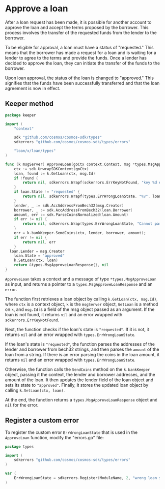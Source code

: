 # Approve a loan

After a loan request has been made, it is possible for another account to
approve the loan and accept the terms proposed by the borrower. This process
involves the transfer of the requested funds from the lender to the borrower.

To be eligible for approval, a loan must have a status of "requested." This
means that the borrower has made a request for a loan and is waiting for a
lender to agree to the terms and provide the funds. Once a lender has decided to
approve the loan, they can initiate the transfer of the funds to the borrower.

Upon loan approval, the status of the loan is changed to "approved." This
signifies that the funds have been successfully transferred and that the loan
agreement is now in effect.

## Keeper method

```go title="x/loan/keeper/msg_server_approve_loan.go"
package keeper

import (
	"context"

	sdk "github.com/cosmos/cosmos-sdk/types"
	sdkerrors "github.com/cosmos/cosmos-sdk/types/errors"

	"loan/x/loan/types"
)

func (k msgServer) ApproveLoan(goCtx context.Context, msg *types.MsgApproveLoan) (*types.MsgApproveLoanResponse, error) {
	ctx := sdk.UnwrapSDKContext(goCtx)
	loan, found := k.GetLoan(ctx, msg.Id)
	if !found {
		return nil, sdkerrors.Wrapf(sdkerrors.ErrKeyNotFound, "key %d doesn't exist", msg.Id)
	}
	if loan.State != "requested" {
		return nil, sdkerrors.Wrapf(types.ErrWrongLoanState, "%v", loan.State)
	}
	lender, _ := sdk.AccAddressFromBech32(msg.Creator)
	borrower, _ := sdk.AccAddressFromBech32(loan.Borrower)
	amount, err := sdk.ParseCoinsNormalized(loan.Amount)
	if err != nil {
		return nil, sdkerrors.Wrap(types.ErrWrongLoanState, "Cannot parse coins in loan amount")
	}
	err = k.bankKeeper.SendCoins(ctx, lender, borrower, amount);
	if err != nil {
		return nil, err
	}
  loan.Lender = msg.Creator
	loan.State = "approved"
	k.SetLoan(ctx, loan)
	return &types.MsgApproveLoanResponse{}, nil
}
```

`ApproveLoan` takes a context and a message of type `*types.MsgApproveLoan` as
input, and returns a pointer to a `types.MsgApproveLoanResponse` and an `error`.

The function first retrieves a loan object by calling `k.GetLoan(ctx, msg.Id)`,
where `ctx` is a context object, `k` is the `msgServer` object, `GetLoan` is a
method on `k`, and `msg.Id` is a field of the msg object passed as an argument.
If the loan is not found, it returns `nil` and an error wrapped with
`sdkerrors.ErrKeyNotFound`.

Next, the function checks if the loan's state is `"requested"`. If it is not, it
returns `nil` and an error wrapped with `types.ErrWrongLoanState`.

If the loan's state is `"requested"`, the function parses the addresses of the
lender and borrower from bech32 strings, and then parses the `amount` of the
loan from a string. If there is an error parsing the coins in the loan amount,
it returns `nil` and an error wrapped with `types.ErrWrongLoanState`.

Otherwise, the function calls the `SendCoins` method on the `k.bankKeeper`
object, passing it the context, the lender and borrower addresses, and the
amount of the loan. It then updates the lender field of the loan object and sets
its state to `"approved"`. Finally, it stores the updated loan object by calling
`k.SetLoan(ctx, loan)`.

At the end, the function returns a `types.MsgApproveLoanResponse` object and
`nil` for the error.

## Register a custom error

To register the custom error `ErrWrongLoanState` that is used in the
`ApproveLoan` function, modify the "errors.go" file:

```go title="x/loan/types/errors.go"
package types

import (
	sdkerrors "github.com/cosmos/cosmos-sdk/types/errors"
)

var (
	ErrWrongLoanState = sdkerrors.Register(ModuleName, 2, "wrong loan state")
)
```